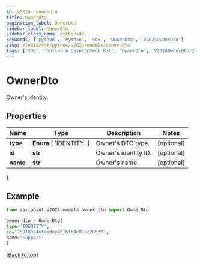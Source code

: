 ```yaml
---
id: v2024-owner-dto
title: OwnerDto
pagination_label: OwnerDto
sidebar_label: OwnerDto
sidebar_class_name: pythonsdk
keywords: ['python', 'Python', 'sdk', 'OwnerDto', 'V2024OwnerDto'] 
slug: /tools/sdk/python/v2024/models/owner-dto
tags: ['SDK', 'Software Development Kit', 'OwnerDto', 'V2024OwnerDto']
---
```


# OwnerDto

Owner's identity.

## Properties

Name | Type | Description | Notes
------------ | ------------- | ------------- | -------------
**type** |  **Enum** [  'IDENTITY' ] | Owner's DTO type. | [optional] 
**id** | **str** | Owner's identity ID. | [optional] 
**name** | **str** | Owner's name. | [optional] 
}

## Example

```python
from sailpoint.v2024.models.owner_dto import OwnerDto

owner_dto = OwnerDto(
type='IDENTITY',
id='2c9180a46faadee4016fb4e018c20639',
name='Support'
)

```
[[Back to top]](#) 


